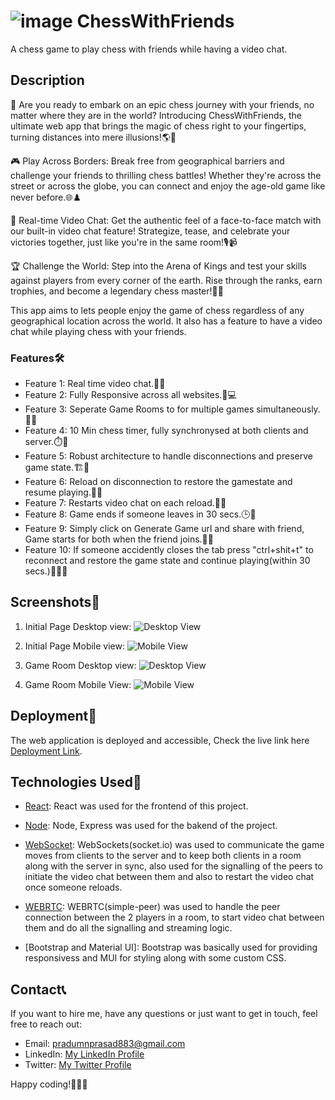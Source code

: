 # ![image](https://github.com/PRADUMN-2020/ChessWithFriends/assets/62955903/9880d43f-de15-48b7-9d81-10573e1e085d) ChessWithFriends
A chess game to play chess with friends while having a video chat.

## Description

🎉 Are you ready to embark on an epic chess journey with your friends, no matter where they are in the world? Introducing ChessWithFriends, the ultimate web app that brings the magic of chess right to your fingertips, turning distances into mere illusions!🌎🌟

🎮 Play Across Borders: Break free from geographical barriers and challenge your friends to thrilling chess battles! Whether they're across the street or across the globe, you can connect and enjoy the age-old game like never before.🌐♟️

🤝 Real-time Video Chat: Get the authentic feel of a face-to-face match with our built-in video chat feature! Strategize, tease, and celebrate your victories together, just like you're in the same room!🎙️📹

🏆 Challenge the World: Step into the Arena of Kings and test your skills against players from every corner of the earth. Rise through the ranks, earn trophies, and become a legendary chess master!🏅🤴

This app aims to lets people enjoy the game of chess regardless of any geographical location across the world. It also has a feature to have a video chat while playing chess with your friends.

### Features🛠️

- Feature 1: Real time video chat.🎥👥
- Feature 2: Fully Responsive across all websites.📱💻
- Feature 3: Seperate Game Rooms to for multiple games simultaneously.🏰👥
- Feature 4: 10 Min chess timer, fully synchronysed at both clients and server.⏱️🔄
- Feature 5: Robust architecture to handle disconnections and preserve game state.🏗️💾
- Feature 6: Reload on disconnection to restore the gamestate and resume playing.🔄🔄
- Feature 7: Restarts video chat on each reload.🎥🔄
- Feature 8: Game ends if someone leaves in 30 secs.🕒👋
- Feature 9: Simply click on Generate Game url and share with friend, Game starts for both when the friend joins.📨👫
- Feature 10: If someone accidently closes the tab press "ctrl+shit+t" to reconnect and restore the game state and continue 
              playing(within 30 secs.)🔄🔄🔁


## Screenshots📸

1. Initial Page Desktop view:
   ![Desktop View](client/public/assets/pieces/initial-page-pc.png)

2. Initial Page Mobile view:
   ![Mobile View](client/public/assets/pieces/initial-page-mobile.png)
   
3. Game Room Desktop view:
   ![Desktop View](client/public/assets/pieces/initial-page-pc.png)

4.  Game Room Mobile View:
   ![Mobile View](client/public/assets/pieces/initial-page-pc.png)

## Deployment🚀

The web application is deployed and accessible, Check the live link here [Deployment Link](https://chesswithfriends.vercel.app/).

## Technologies Used🧰

- [React](https://legacy.reactjs.org/): React was used for the frontend of this project.
  
- [Node](https://nodejs.org/en/about): Node, Express was used for the bakend of the project.
  
- [WebSocket](https://socket.io/): WebSockets(socket.io) was used to communicate the game moves from clients to the server and to keep 
   both clients in a room along with the server in sync, also used for the signalling of the peers to initiate the video chat between 
   them and also to restart the video chat once someone reloads.
  
- [WEBRTC](https://github.com/feross/simple-peer): WEBRTC(simple-peer) was used to handle the peer connection between the 2 players in a room, to start video 
  chat between them and do all the signalling and streaming logic.
  
- [Bootstrap and Material UI]: Bootstrap was basically used for providing responsivess and MUI for styling along with some custom CSS.

## Contact📞

If you want to hire me, have any questions or just want to get in touch, feel free to reach out:

- Email: pradumnprasad883@gmail.com
- LinkedIn: [My LinkedIn Profile](https://www.linkedin.com/in/pradumn-prasad/)
- Twitter: [My Twitter Profile](https://twitter.com/PradumnPrasad7)

Happy coding!🚀👨‍💻
